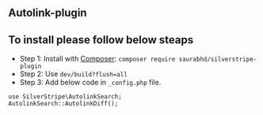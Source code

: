 ## Autolink-plugin


## To install please follow below steaps

- Step 1: Install with [Composer](https://getcomposer.org/): `composer require saurabhd/silverstripe-plugin`
- Step 2: Use `dev/build?flush=all`
- Step 3: Add below code in `_config.php` file.

`use SilverStripe\AutolinkSearch;`
<br/>
`AutolinkSearch::AutolinkDiff();`
